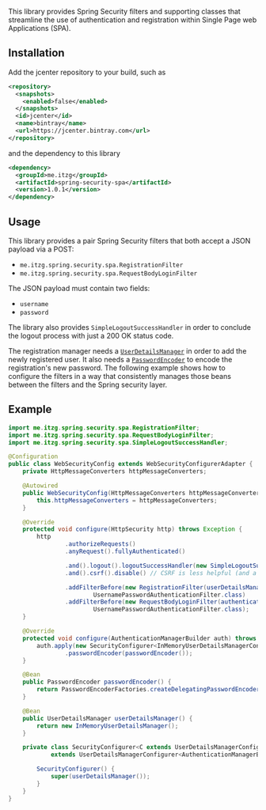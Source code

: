 This library provides Spring Security filters and supporting classes that streamline the use of
authentication and registration within Single Page web Applications (SPA).

## Installation

Add the jcenter repository to your build, such as

```xml
<repository>
  <snapshots>
    <enabled>false</enabled>
  </snapshots>
  <id>jcenter</id>
  <name>bintray</name>
  <url>https://jcenter.bintray.com</url>
</repository>
```

and the dependency to this library

```xml
<dependency>
  <groupId>me.itzg</groupId>
  <artifactId>spring-security-spa</artifactId>
  <version>1.0.1</version>
</dependency>
```

## Usage

This library provides a pair Spring Security filters that both accept a JSON payload via a POST:
* `me.itzg.spring.security.spa.RegistrationFilter`
* `me.itzg.spring.security.spa.RequestBodyLoginFilter`

The JSON payload must contain two fields:
* `username`
* `password`

The library also provides `SimpleLogoutSuccessHandler` in order to conclude the logout process with just a 200 OK
status code.

The registration manager needs a [`UserDetailsManager`][1] in order to add the newly registered user.
It also needs a [`PasswordEncoder`][2] to encode the registration's new password. The following example
shows how to configure the filters in a way that consistently manages those beans between the filters
and the Spring security layer.

## Example

```java
import me.itzg.spring.security.spa.RegistrationFilter;
import me.itzg.spring.security.spa.RequestBodyLoginFilter;
import me.itzg.spring.security.spa.SimpleLogoutSuccessHandler;

@Configuration
public class WebSecurityConfig extends WebSecurityConfigurerAdapter {
    private HttpMessageConverters httpMessageConverters;

    @Autowired
    public WebSecurityConfig(HttpMessageConverters httpMessageConverters) {
        this.httpMessageConverters = httpMessageConverters;
    }

    @Override
    protected void configure(HttpSecurity http) throws Exception {
        http
                .authorizeRequests()
                .anyRequest().fullyAuthenticated()

                .and().logout().logoutSuccessHandler(new SimpleLogoutSuccessHandler())
                .and().csrf().disable() // CSRF is less helpful (and a little annoying) with single page apps

                .addFilterBefore(new RegistrationFilter(userDetailsManager(), httpMessageConverters, passwordEncoder()),
                        UsernamePasswordAuthenticationFilter.class)
                .addFilterBefore(new RequestBodyLoginFilter(authenticationManager(), httpMessageConverters),
                        UsernamePasswordAuthenticationFilter.class);
    }

    @Override
    protected void configure(AuthenticationManagerBuilder auth) throws Exception {
        auth.apply(new SecurityConfigurer<InMemoryUserDetailsManagerConfigurer<AuthenticationManagerBuilder>>())
                .passwordEncoder(passwordEncoder());
    }

    @Bean
    public PasswordEncoder passwordEncoder() {
        return PasswordEncoderFactories.createDelegatingPasswordEncoder();
    }

    @Bean
    public UserDetailsManager userDetailsManager() {
        return new InMemoryUserDetailsManager();
    }

    private class SecurityConfigurer<C extends UserDetailsManagerConfigurer<AuthenticationManagerBuilder, C>>
            extends UserDetailsManagerConfigurer<AuthenticationManagerBuilder, C> {

        SecurityConfigurer() {
            super(userDetailsManager());
        }
    }
}
```

[1]: https://docs.spring.io/spring-security/site/docs/current/api/org/springframework/security/provisioning/UserDetailsManager.html
[2]: https://docs.spring.io/spring-security/site/docs/current/api/org/springframework/security/crypto/password/PasswordEncoder.html
